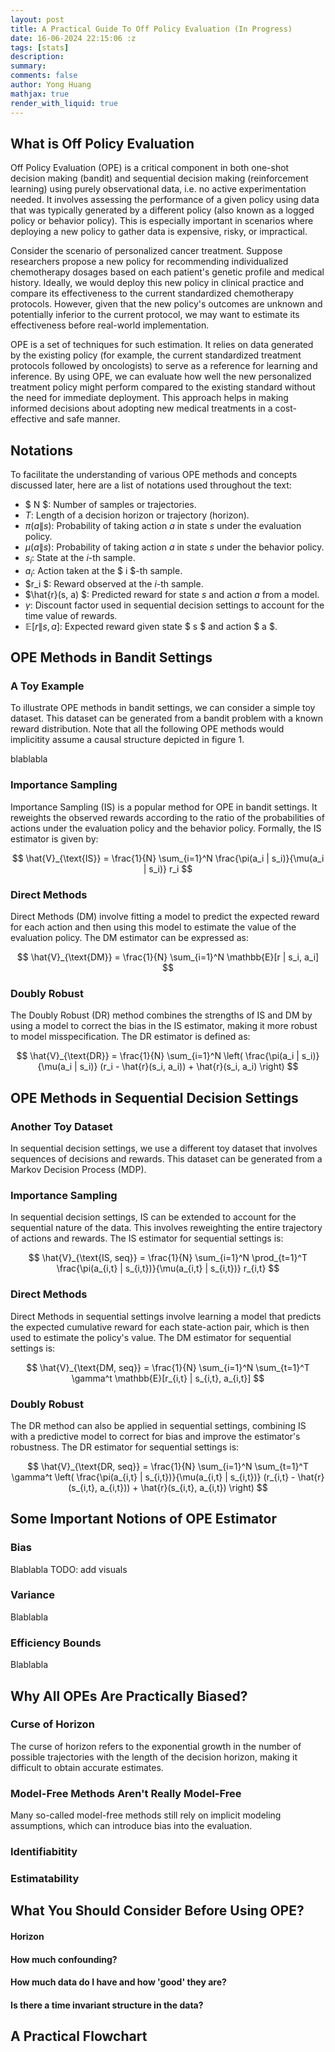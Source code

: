 ```yaml
---
layout: post
title: A Practical Guide To Off Policy Evaluation (In Progress)
date: 16-06-2024 22:15:06 :z
tags: [stats]
description:
summary:
comments: false
author: Yong Huang
mathjax: true
render_with_liquid: true
---
```


## What is Off Policy Evaluation

Off Policy Evaluation (OPE) is a critical component in both one-shot decision making (bandit) and sequential decision making (reinforcement learning) using purely observational data, i.e. no active experimentation needed. It involves assessing the performance of a given policy using data that was typically generated by a different policy (also known as a logged policy or behavior policy). This is especially important in scenarios where deploying a new policy to gather data is expensive, risky, or impractical.

Consider the scenario of personalized cancer treatment. Suppose researchers propose a new policy for recommending individualized chemotherapy dosages based on each patient's genetic profile and medical history. Ideally, we would deploy this new policy in clinical practice and compare its effectiveness to the current standardized chemotherapy protocols. However, given that the new policy's outcomes are unknown and potentially inferior to the current protocol, we may want to estimate its effectiveness before real-world implementation.

OPE is a set of techniques for such estimation. It relies on data generated by the existing policy (for example, the current standardized treatment protocols followed by oncologists) to serve as a reference for learning and inference. By using OPE, we can evaluate how well the new personalized treatment policy might perform compared to the existing standard without the need for immediate deployment. This approach helps in making informed decisions about adopting new medical treatments in a cost-effective and safe manner.

## Notations

To facilitate the understanding of various OPE methods and concepts discussed later, here are a list of notations used throughout the text:

- $ N $: Number of samples or trajectories.
- $T$: Length of a decision horizon or trajectory (horizon).
- $\pi(a\|s)$: Probability of taking action $a$ in state $s$ under the evaluation policy.
- $\mu(a\|s)$: Probability of taking action $a$ in state $s$ under the behavior policy.
- $s_i$: State at the $i$-th sample.
- $a_i$: Action taken at the $ i $-th sample.
- $r_i $: Reward observed at the $i$-th sample.
- $\hat{r}(s, a) $: Predicted reward for state $s$ and action $a$ from a model.
- $\gamma$: Discount factor used in sequential decision settings to account for the time value of rewards.
- $\mathbb{E}[r\|s,a]$: Expected reward given state $ s $ and action $ a $.


## OPE Methods in Bandit Settings

### A Toy Example

To illustrate OPE methods in bandit settings, we can consider a simple toy dataset. This dataset can be generated from a bandit problem with a known reward distribution. Note that all the following OPE methods would implicitity assume a causal structure depicted in figure 1.

blablabla

### Importance Sampling

Importance Sampling (IS) is a popular method for OPE in bandit settings. It reweights the observed rewards according to the ratio of the probabilities of actions under the evaluation policy and the behavior policy. Formally, the IS estimator is given by:

$$
\hat{V}_{\text{IS}} = \frac{1}{N} \sum_{i=1}^N \frac{\pi(a_i | s_i)}{\mu(a_i | s_i)} r_i
$$

### Direct Methods

Direct Methods (DM) involve fitting a model to predict the expected reward for each action and then using this model to estimate the value of the evaluation policy. The DM estimator can be expressed as:

$$
\hat{V}_{\text{DM}} = \frac{1}{N} \sum_{i=1}^N \mathbb{E}[r | s_i, a_i]
$$

### Doubly Robust

The Doubly Robust (DR) method combines the strengths of IS and DM by using a model to correct the bias in the IS estimator, making it more robust to model misspecification. The DR estimator is defined as:

$$
\hat{V}_{\text{DR}} = \frac{1}{N} \sum_{i=1}^N \left( \frac{\pi(a_i | s_i)}{\mu(a_i | s_i)} (r_i - \hat{r}(s_i, a_i)) + \hat{r}(s_i, a_i) \right)
$$

## OPE Methods in Sequential Decision Settings

### Another Toy Dataset

In sequential decision settings, we use a different toy dataset that involves sequences of decisions and rewards. This dataset can be generated from a Markov Decision Process (MDP).

### Importance Sampling

In sequential decision settings, IS can be extended to account for the sequential nature of the data. This involves reweighting the entire trajectory of actions and rewards. The IS estimator for sequential settings is:

$$
\hat{V}_{\text{IS, seq}} = \frac{1}{N} \sum_{i=1}^N \prod_{t=1}^T \frac{\pi(a_{i,t} | s_{i,t})}{\mu(a_{i,t} | s_{i,t})} r_{i,t}
$$

### Direct Methods

Direct Methods in sequential settings involve learning a model that predicts the expected cumulative reward for each state-action pair, which is then used to estimate the policy's value. The DM estimator for sequential settings is:

$$
\hat{V}_{\text{DM, seq}} = \frac{1}{N} \sum_{i=1}^N \sum_{t=1}^T \gamma^t \mathbb{E}[r_{i,t} | s_{i,t}, a_{i,t}]
$$

### Doubly Robust

The DR method can also be applied in sequential settings, combining IS with a predictive model to correct for bias and improve the estimator's robustness. The DR estimator for sequential settings is:

$$
\hat{V}_{\text{DR, seq}} = \frac{1}{N} \sum_{i=1}^N \sum_{t=1}^T \gamma^t \left( \frac{\pi(a_{i,t} | s_{i,t})}{\mu(a_{i,t} | s_{i,t})} (r_{i,t} - \hat{r}(s_{i,t}, a_{i,t})) + \hat{r}(s_{i,t}, a_{i,t}) \right)
$$

## Some Important Notions of OPE Estimator

### Bias

Blablabla TODO: add visuals

### Variance

Blablabla

### Efficiency Bounds

Blablabla

## Why All OPEs Are Practically Biased?

### Curse of Horizon

The curse of horizon refers to the exponential growth in the number of possible trajectories with the length of the decision horizon, making it difficult to obtain accurate estimates.

### Model-Free Methods Aren't Really Model-Free

Many so-called model-free methods still rely on implicit modeling assumptions, which can introduce bias into the evaluation.

### Identifiabitity

### Estimatability


## What You Should Consider Before Using OPE?

#### Horizon

#### How much confounding?

#### How much data do I have and how 'good' they are?

#### Is there a time invariant structure in the data?

## A Practical Flowchart

